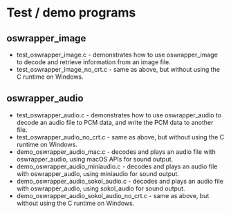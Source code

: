 # Test / demo programs

## oswrapper\_image
- test\_oswrapper\_image.c - demonstrates how to use oswrapper\_image to decode and retrieve information from an image file.
- test\_oswrapper\_image\_no\_crt.c - same as above, but without using the C runtime on Windows.

## oswrapper\_audio
- test\_oswrapper\_audio.c - demonstrates how to use oswrapper\_audio to decode an audio file to PCM data, and write the PCM data to another file.
- test\_oswrapper\_audio\_no\_crt.c - same as above, but without using the C runtime on Windows.
- demo\_oswrapper\_audio\_mac.c - decodes and plays an audio file with oswrapper\_audio, using macOS APIs for sound output.
- demo\_oswrapper\_audio\_miniaudio.c - decodes and plays an audio file with oswrapper\_audio, using miniaudio for sound output.
- demo\_oswrapper\_audio\_sokol\_audio.c - decodes and plays an audio file with oswrapper\_audio, using sokol\_audio for sound output.
- demo\_oswrapper\_audio\_sokol\_audio\_no\_crt.c - same as above, but without using the C runtime on Windows.
